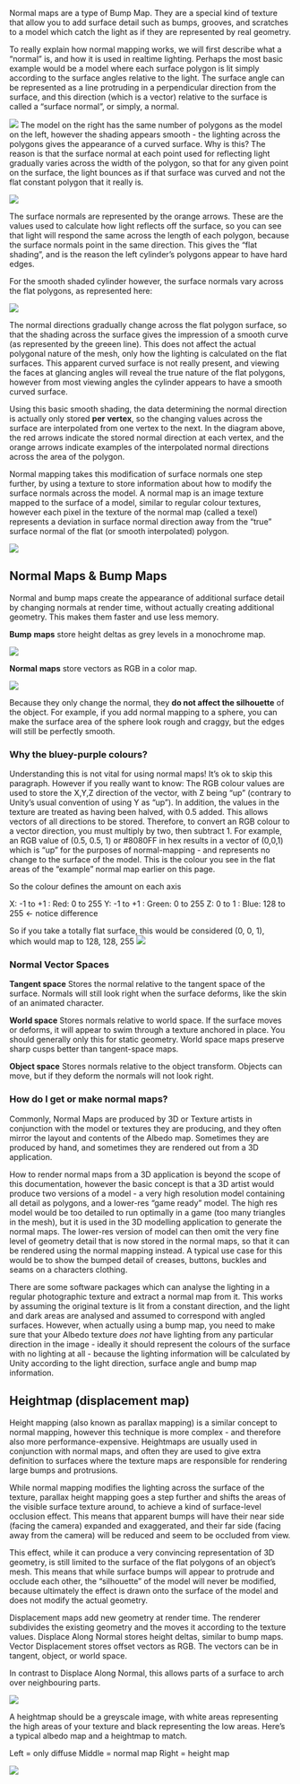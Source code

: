 Normal maps are a type of Bump Map. They are a special kind of texture that allow you to add surface detail such as bumps, grooves, and scratches to a model which catch the light as if they are represented by real geometry.

To really explain how normal mapping works, we will first describe what a “normal” is, and how it is used in realtime lighting. Perhaps the most basic example would be a model where each surface polygon is lit simply according to the surface angles relative to the light. The surface angle can be represented as a line protruding in a perpendicular direction from the surface, and this direction (which is a vector) relative to the surface is called a “surface normal”, or simply, a normal.

![](./_img/normal_maps/tubes_shaded.png)
The model on the right has the same number of polygons as the model on the left, however the shading appears smooth - the lighting across the polygons gives the appearance of a curved surface. Why is this? The reason is that the surface normal at each point used for reflecting light gradually varies across the width of the polygon, so that for any given point on the surface, the light bounces as if that surface was curved and not the flat constant polygon that it really is.

![](./_img/normal_maps/primitive_no_normals.png)

The surface normals are represented by the orange arrows. These are the values used to calculate how light reflects off the surface, so you can see that light will respond the same across the length of each polygon, because the surface normals point in the same direction. This gives the “flat shading”, and is the reason the left cylinder’s polygons appear to have hard edges.

For the smooth shaded cylinder however, the surface normals vary across the flat polygons, as represented here:

![](./_img/normal_maps/primitive_smooth_normal.png)

The normal directions gradually change across the flat polygon surface, so that the shading across the surface gives the impression of a smooth curve (as represented by the greeen line). This does not affect the actual polygonal nature of the mesh, only how the lighting is calculated on the flat surfaces. This apparent curved surface is not really present, and viewing the faces at glancing angles will reveal the true nature of the flat polygons, however from most viewing angles the cylinder appears to have a smooth curved surface.

Using this basic smooth shading, the data determining the normal direction is actually only stored **per** **vertex**, so the changing values across the surface are interpolated from one vertex to the next. In the diagram above, the red arrows indicate the stored normal direction at each vertex, and the orange arrows indicate examples of the interpolated normal directions across the area of the polygon.

Normal mapping takes this modification of surface normals one step further, by using a texture to store information about how to modify the surface normals across the model. A normal map is an image texture mapped to the surface of a model, similar to regular colour textures, however each pixel in the texture of the normal map (called a texel) represents a deviation in surface normal direction away from the “true” surface normal of the flat (or smooth interpolated) polygon.

![](./_img/normal_maps/primitive_with_normal.png)

## Normal Maps & Bump Maps

Normal and bump maps create the appearance of additional surface detail by changing normals at render time, without actually creating additional geometry. This makes them faster and use less memory.

**Bump** **maps** store height deltas as grey levels in a monochrome map.

![](./_img/normal_maps/bump_mapping.png)

**Normal** **maps** store vectors as RGB in a color map.

![](./_img/normal_maps/normal_mapping.png)

Because they only change the normal, they **do not affect the silhouette** of the object. For example, if you add normal mapping to a sphere, you can make the surface area of the sphere look rough and craggy, but the edges will still be perfectly smooth.

### Why the bluey-purple colours?

Understanding this is not vital for using normal maps! It’s ok to skip this paragraph. However if you really want to know: The RGB colour values are used to store the X,Y,Z direction of the vector, with Z being “up” (contrary to Unity’s usual convention of using Y as “up”). In addition, the values in the texture are treated as having been halved, with 0.5 added. This allows vectors of all directions to be stored. Therefore, to convert an RGB colour to a vector direction, you must multiply by two, then subtract 1. For example, an RGB value of (0.5, 0.5, 1) or #8080FF in hex results in a vector of (0,0,1) which is “up” for the purposes of normal-mapping - and represents no change to the surface of the model. This is the colour you see in the flat areas of the “example” normal map earlier on this page.

So the colour defines the amount on each axis

X: -1 to +1 : Red: 0 to 255
Y: -1 to +1 : Green: 0 to 255
Z: 0 to 1 : Blue: 128 to 255 <- notice difference

So if you take a totally flat surface, this would be considered (0, 0, 1),  
which would map to 128, 128, 255
![](./_img/normal_maps/normal_color.png)
### Normal Vector Spaces

**Tangent space**
Stores the normal relative to the tangent space of the surface. Normals will still look right when the surface deforms, like the skin of an  animated character.

**World space**
Stores normals relative to world space. If the surface moves or deforms, it will appear to swim through a texture anchored in place. You should generally only this for static geometry. World space maps preserve sharp cusps better than tangent-space maps.

**Object space**
Stores normals relative to the object transform. Objects can move, but if they deform the normals will not look right.
### How do I get or make normal maps?

Commonly, Normal Maps are produced by 3D or Texture artists in conjunction with the model or textures they are producing, and they often mirror the layout and contents of the Albedo map. Sometimes they are produced by hand, and sometimes they are rendered out from a 3D application.

How to render normal maps from a 3D application is beyond the scope of this documentation, however the basic concept is that a 3D artist would produce two versions of a model - a very high resolution model containing all detail as polygons, and a lower-res “game ready” model. The high res model would be too detailed to run optimally in a game (too many triangles in the mesh), but it is used in the 3D modelling application to generate the normal maps. The lower-res version of model can then omit the very fine level of geometry detail that is now stored in the normal maps, so that it can be rendered using the normal mapping instead. A typical use case for this would be to show the bumped detail of creases, buttons, buckles and seams on a characters clothing.

There are some software packages which can analyse the lighting in a regular photographic texture and extract a normal map from it. This works by assuming the original texture is lit from a constant direction, and the light and dark areas are analysed and assumed to correspond with angled surfaces. However, when actually using a bump map, you need to make sure that your Albedo texture _does not_ have lighting from any particular direction in the image - ideally it should represent the colours of the surface with no lighting at all - because the lighting information will be calculated by Unity according to the light direction, surface angle and bump map information.

## Heightmap (displacement map)

Height mapping (also known as parallax mapping) is a similar concept to normal mapping, however this technique is more complex - and therefore also more performance-expensive. Heightmaps are usually used in conjunction with normal maps, and often they are used to give extra definition to surfaces where the texture maps are responsible for rendering large bumps and protrusions.

While normal mapping modifies the lighting across the surface of the texture, parallax height mapping goes a step further and shifts the areas of the visible surface texture around, to achieve a kind of surface-level occlusion effect. This means that apparent bumps will have their near side (facing the camera) expanded and exaggerated, and their far side (facing away from the camera) will be reduced and seem to be occluded from view.

This effect, while it can produce a very convincing representation of 3D geometry, is still limited to the surface of the flat polygons of an object’s mesh. This means that while surface bumps will appear to protrude and occlude each other, the “silhouette” of the model will never be modified, because ultimately the effect is drawn onto the surface of the model and does not modify the actual geometry.

Displacement maps add new geometry at render time. The renderer subdivides the existing geometry and the moves it according to the texture values. Displace Along Normal stores height deltas, similar to bump maps. Vector Displacement stores offset vectors as RGB. The vectors can be in tangent, object, or world space. 

In contrast to Displace Along Normal, this allows parts of a surface to arch over neighbouring parts.

![](./_img/normal_maps/displacement_mapping.png)

A heightmap should be a greyscale image, with white areas representing the high areas of your texture and black representing the low areas. Here’s a typical albedo map and a heightmap to match.

Left = only diffuse
Middle = normal map
Right = height map

![](./_img/normal_maps/diffuse_normal_displacement.png)